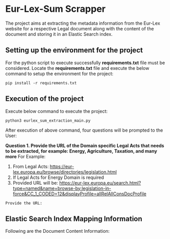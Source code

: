 # **Eur-Lex-Sum Scrapper**
The project aims at extracting the metadata information from the Eur-Lex website for a respective Legal document along with the content of the document and storing it in an Elastic Search index.

## **Setting up the environment for the project**
For the python script to execute successfully **requirements.txt** file must be considered.
Locate the **requirements.txt** file and execute the below command to setup the environment for the project:
```
pip install -r requirements.txt
```

## **Execution of the project**
Execute below command to execute the project:
```
python3 eurlex_sum_extraction_main.py
```

After execution of above command, four questions will be prompted to the User:

**Question 1. Provide the URL of the Domain specific Legal Acts that needs to be extracted, for example: Energy, Agriculture, Taxation, and many more**
For Example:
1. From Legal Acts: https://eur-lex.europa.eu/browse/directories/legislation.html
2. If Legal Acts for Energy Domain is required
3. Provided URL will be: https://eur-lex.europa.eu/search.html?type=named&name=browse-by:legislation-in-force&CC_1_CODED=12&displayProfile=allRelAllConsDocProfile
```
Provide the URL: 
```

## **Elastic Search Index Mapping Information**

Following are the Document Content Information:
